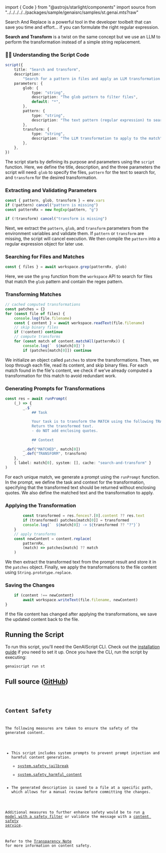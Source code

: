 
import { Code } from "@astrojs/starlight/components"
import source from "../../../../../packages/sample/genaisrc/samples/st.genai.mts?raw"

Search And Replace is a powerful tool in the developer toolbelt that can save you time and effort...
if you can formulate the right regular expression.

**Search and Transform** is a twist on the same concept
but we use an LLM to perform the transformation instead of a simple string replacement.

### 👩‍💻 Understanding the Script Code

```ts
script({
    title: "Search and transform",
    description:
        "Search for a pattern in files and apply an LLM transformation to the match",
    parameters: {
        glob: {
            type: "string",
            description: "The glob pattern to filter files",
            default: "*",
        },
        pattern: {
            type: "string",
            description: "The text pattern (regular expression) to search for",
        },
        transform: {
            type: "string",
            description: "The LLM transformation to apply to the match",
        },
    },
})
```

The script starts by defining its purpose and parameters using the `script` function. Here, we define the title, description, and the three parameters the script will need: `glob` to specify the files, `pattern` for the text to search for, and `transform` for the desired transformation.

### Extracting and Validating Parameters

```ts
const { pattern, glob, transform } = env.vars
if (!pattern) cancel("pattern is missing")
const patternRx = new RegExp(pattern, "g")

if (!transform) cancel("transform is missing")
```

Next, we extract the `pattern`, `glob`, and `transform` parameters from the environment variables and validate them. If `pattern` or `transform` are missing, the script will cancel execution. We then compile the `pattern` into a regular expression object for later use.

### Searching for Files and Matches

```ts
const { files } = await workspace.grep(patternRx, glob)
```

Here, we use the `grep` function from the `workspace` API to search for files that match the `glob` pattern and contain the regex pattern.

### Transforming Matches

```ts
// cached computed transformations
const patches = {}
for (const file of files) {
    console.log(file.filename)
    const { content } = await workspace.readText(file.filename)
    // skip binary files
    if (!content) continue
    // compute transforms
    for (const match of content.matchAll(patternRx)) {
        console.log(`  ${match[0]}`)
        if (patches[match[0]]) continue
```

We initialize an object called `patches` to store the transformations. Then, we loop through each file, read its content, and skip binary files. For each match found in the file's content, we check if we've already computed a transformation for this match to avoid redundant work.

### Generating Prompts for Transformations

```ts
const res = await runPrompt(
    (_) => {
        _.$`
            ## Task
            
            Your task is to transform the MATCH using the following TRANSFORM.
            Return the transformed text.
            - do NOT add enclosing quotes.
            
            ## Context
            `
        _.def("MATCHED", match[0])
        _.def("TRANSFORM", transform)
    },
    { label: match[0], system: [], cache: "search-and-transform" }
)
```

For each unique match, we generate a prompt using the `runPrompt` function. In the prompt, we define the task and context for the transformation, specifying that the transformed text should be returned without enclosing quotes. We also define the matched text and the transformation to apply.

### Applying the Transformation

```ts
        const transformed = res.fences?.[0].content ?? res.text
        if (transformed) patches[match[0]] = transformed
        console.log(`  ${match[0]} -> ${transformed ?? "?"}`)
    }
    // apply transforms
    const newContent = content.replace(
        patternRx,
        (match) => patches[match] ?? match
    )
```

We then extract the transformed text from the prompt result and store it in the `patches` object. Finally, we apply the transformations to the file content using `String.prototype.replace`.

### Saving the Changes

```ts
    if (content !== newContent)
        await workspace.writeText(file.filename, newContent)
}
```

If the file content has changed after applying the transformations, we save the updated content back to the file.

## Running the Script

To run this script, you'll need the GenAIScript CLI. Check out the [installation guide](https://microsoft.github.io/genaiscript/getting-started/installation) if you need to set it up. Once you have the CLI, run the script by executing:

```bash
genaiscript run st
```

## Full source ([GitHub](https://github.com/microsoft/genaiscript/blob/main/packages/sample/genaisrc/samples/st.genai.mts))

<Code code={source} wrap={true} lang="ts" title="st.genai.mts" />

## Content Safety

The following measures are taken to ensure the safety of the generated content.

-   This script includes system prompts to prevent prompt injection and harmful content generation.
    - [system.safety_jailbreak](/genaiscript/reference/scripts/system#systemsafety_jailbreak)
    - [system.safety_harmful_content](/genaiscript/reference/scripts/system#systemsafety_harmful_content)
-   The generated description is saved to a file at a specific path, which allows for a manual review before committing the changes.

Additional measures to further enhance safety would be to run [a model with a safety filter](https://learn.microsoft.com/en-us/azure/ai-services/openai/concepts/content-filter?tabs=warning%2Cuser-prompt%2Cpython-new)
or validate the message with a [content safety service](/genaiscript/reference/scripts/content-safety).

Refer to the [Transparency Note](/genaiscript/reference/transparency-note/) for more information on content safety.
